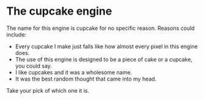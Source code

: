 # The cupcake engine

The name for this engine is cupcake for no specific reason.
Reasons could include:

+ Every cupcake I make just falls like how almost every pixel in this engine does.
+ The use of this engine is designed to be a piece of cake or a cupcake, you could say.
+ I like cupcakes and it was a wholesome name.
+ It was the best random thought that came into my head.

Take your pick of which one it is.



